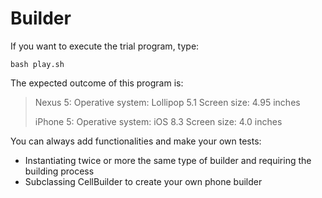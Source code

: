 Builder
=======

If you want to execute the trial program, type:

    bash play.sh

The expected outcome of this program is:

> Nexus 5:
> Operative system: Lollipop 5.1
> Screen size: 4.95 inches
> 
> iPhone 5:
> Operative system: iOS 8.3
> Screen size: 4.0 inches

You can always add functionalities and make your own tests:

* Instantiating twice or more the same type of builder and requiring the
  building process
* Subclassing CellBuilder to create your own phone builder
